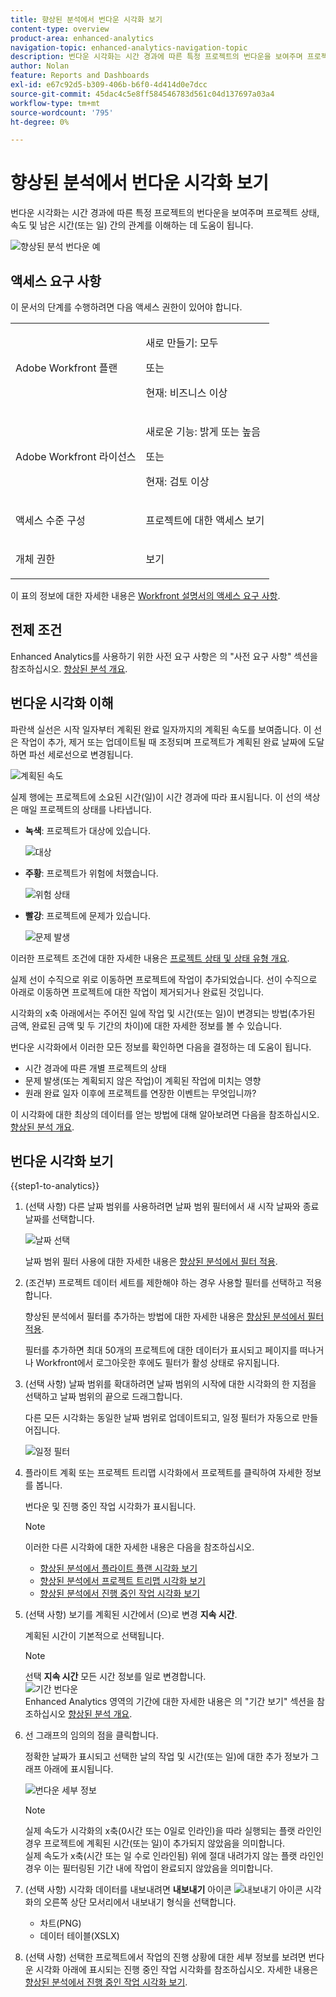 ```yaml
---
title: 향상된 분석에서 번다운 시각화 보기
content-type: overview
product-area: enhanced-analytics
navigation-topic: enhanced-analytics-navigation-topic
description: 번다운 시각화는 시간 경과에 따른 특정 프로젝트의 번다운을 보여주며 프로젝트 상태, 속도 및 남은 시간(또는 일) 간의 관계를 이해하는 데 도움이 됩니다.
author: Nolan
feature: Reports and Dashboards
exl-id: e67c92d5-b309-406b-b6f0-4d414d0e7dcc
source-git-commit: 45dac4c5e8ff584546783d561c04d137697a03a4
workflow-type: tm+mt
source-wordcount: '795'
ht-degree: 0%

---
```


# 향상된 분석에서 번다운 시각화 보기

<!-- Audited: 12/2023 -->

번다운 시각화는 시간 경과에 따른 특정 프로젝트의 번다운을 보여주며 프로젝트 상태, 속도 및 남은 시간(또는 일) 간의 관계를 이해하는 데 도움이 됩니다.

![향상된 분석 번다운 예](assets/burndown120623.png)

## 액세스 요구 사항

이 문서의 단계를 수행하려면 다음 액세스 권한이 있어야 합니다.

<table style="table-layout:auto"> 
 <col> 
 <col> 
 <tbody> 
  <tr> 
   <td role="rowheader">Adobe Workfront 플랜</td> 
   <td>
      <p>새로 만들기: 모두</p>
      <p>또는</p>
      <p>현재: 비즈니스 이상</p></td>
  </tr> 
  <tr> 
   <td role="rowheader">Adobe Workfront 라이선스</td> 
   <td>
      <p>새로운 기능: 밝게 또는 높음</p>
      <p>또는</p>
      <p>현재: 검토 이상</p>
   </td> 
  </tr> 
  <tr> 
   <td role="rowheader">액세스 수준 구성</td> 
   <td> <p>프로젝트에 대한 액세스 보기</p> </td> 
  </tr> 
  <tr> 
   <td role="rowheader">개체 권한</td> 
   <td> <p>보기</p> </td>
  </tr> 
 </tbody> 
</table>

이 표의 정보에 대한 자세한 내용은 [Workfront 설명서의 액세스 요구 사항](/help/quicksilver/administration-and-setup/add-users/access-levels-and-object-permissions/access-level-requirements-in-documentation.md).

## 전제 조건

Enhanced Analytics를 사용하기 위한 사전 요구 사항은 의 &quot;사전 요구 사항&quot; 섹션을 참조하십시오. [향상된 분석 개요](../enhanced-analytics/enhanced-analytics-overview.md).

## 번다운 시각화 이해

파란색 실선은 시작 일자부터 계획된 완료 일자까지의 계획된 속도를 보여줍니다. 이 선은 작업이 추가, 제거 또는 업데이트될 때 조정되며 프로젝트가 계획된 완료 날짜에 도달하면 파선 세로선으로 변경됩니다.

![계획된 속도](assets/burndown-planned-line.png)

실제 행에는 프로젝트에 소요된 시간(일)이 시간 경과에 따라 표시됩니다. 이 선의 색상은 매일 프로젝트의 상태를 나타냅니다.

* **녹색**: 프로젝트가 대상에 있습니다.

  ![대상](assets/burndown-green.png)

* **주황**: 프로젝트가 위험에 처했습니다.

  ![위험 상태](assets/burndown-orange.png)

* **빨강**: 프로젝트에 문제가 있습니다.

  ![문제 발생](assets/burndown-red.png)

이러한 프로젝트 조건에 대한 자세한 내용은 [프로젝트 상태 및 상태 유형 개요](../manage-work/projects/manage-projects/project-condition-and-condition-type.md).

실제 선이 수직으로 위로 이동하면 프로젝트에 작업이 추가되었습니다. 선이 수직으로 아래로 이동하면 프로젝트에 대한 작업이 제거되거나 완료된 것입니다.

시각화의 x축 아래에서는 주어진 일에 작업 및 시간(또는 일)이 변경되는 방법(추가된 금액, 완료된 금액 및 두 기간의 차이)에 대한 자세한 정보를 볼 수 있습니다.

번다운 시각화에서 이러한 모든 정보를 확인하면 다음을 결정하는 데 도움이 됩니다.

* 시간 경과에 따른 개별 프로젝트의 상태
* 문제 발생(또는 계획되지 않은 작업)이 계획된 작업에 미치는 영향
* 원래 완료 일자 이후에 프로젝트를 연장한 이벤트는 무엇입니까?

이 시각화에 대한 최상의 데이터를 얻는 방법에 대해 알아보려면 다음을 참조하십시오. [향상된 분석 개요](../enhanced-analytics/enhanced-analytics-overview.md).

## 번다운 시각화 보기

{{step1-to-analytics}}

1. (선택 사항) 다른 날짜 범위를 사용하려면 날짜 범위 필터에서 새 시작 날짜와 종료 날짜를 선택합니다.

   ![날짜 선택](assets/filters-select-date-range-350x344.png)

   날짜 범위 필터 사용에 대한 자세한 내용은 [향상된 분석에서 필터 적용](../enhanced-analytics/use-enhanced-analytics-filters.md).

1. (조건부) 프로젝트 데이터 세트를 제한해야 하는 경우 사용할 필터를 선택하고 적용합니다.

   향상된 분석에서 필터를 추가하는 방법에 대한 자세한 내용은 [향상된 분석에서 필터 적용](../enhanced-analytics/use-enhanced-analytics-filters.md).

   필터를 추가하면 최대 50개의 프로젝트에 대한 데이터가 표시되고 페이지를 떠나거나 Workfront에서 로그아웃한 후에도 필터가 활성 상태로 유지됩니다.

1. (선택 사항) 날짜 범위를 확대하려면 날짜 범위의 시작에 대한 시각화의 한 지점을 선택하고 날짜 범위의 끝으로 드래그합니다.

   다른 모든 시각화는 동일한 날짜 범위로 업데이트되고, 일정 필터가 자동으로 만들어집니다.

   ![일정 필터](assets/timeframe-filter-350x220.png)

1. 플라이트 계획 또는 프로젝트 트리맵 시각화에서 프로젝트를 클릭하여 자세한 정보를 봅니다.

   번다운 및 진행 중인 작업 시각화가 표시됩니다.

   >[!NOTE]
   >
   >이러한 다른 시각화에 대한 자세한 내용은 다음을 참조하십시오.
   >
   >   * [향상된 분석에서 플라이트 플랜 시각화 보기](../enhanced-analytics/flight-plan-overview.md)
   >   * [향상된 분석에서 프로젝트 트리맵 시각화 보기](../enhanced-analytics/project-treemap-overview.md)
   >   * [향상된 분석에서 진행 중인 작업 시각화 보기](../enhanced-analytics/tasks-in-flight-overview.md)
   >

1. (선택 사항) 보기를 계획된 시간에서 (으)로 변경 **지속 시간**.

   계획된 시간이 기본적으로 선택됩니다.

   >[!NOTE]
   >
   >선택 **지속 시간** 모든 시간 정보를 일로 변경합니다.\
   >![기간 번다운](assets/duration-burndown-350x112.png)\
   >Enhanced Analytics 영역의 기간에 대한 자세한 내용은 의 &quot;기간 보기&quot; 섹션을 참조하십시오 [향상된 분석 개요](../enhanced-analytics/enhanced-analytics-overview.md#duration-view).

1. 선 그래프의 임의의 점을 클릭합니다.

   정확한 날짜가 표시되고 선택한 날의 작업 및 시간(또는 일)에 대한 추가 정보가 그래프 아래에 표시됩니다.

   ![번다운 세부 정보](assets/burndown-task-and-hour-changes-350x121.png)

   >[!NOTE]
   >
   >실제 속도가 시각화의 x축(0시간 또는 0일로 인라인)을 따라 실행되는 플랫 라인인 경우 프로젝트에 계획된 시간(또는 일)이 추가되지 않았음을 의미합니다.\
   >실제 속도가 x축(시간 또는 일 수로 인라인됨) 위에 절대 내려가지 않는 플랫 라인인 경우 이는 필터링된 기간 내에 작업이 완료되지 않았음을 의미합니다.

1. (선택 사항) 시각화 데이터를 내보내려면 **내보내기** 아이콘 ![내보내기 아이콘](assets/export.png) 시각화의 오른쪽 상단 모서리에서 내보내기 형식을 선택합니다.

   * 차트(PNG)
   * 데이터 테이블(XSLX)

1. (선택 사항) 선택한 프로젝트에서 작업의 진행 상황에 대한 세부 정보를 보려면 번다운 시각화 아래에 표시되는 진행 중인 작업 시각화를 참조하십시오. 자세한 내용은 [향상된 분석에서 진행 중인 작업 시각화 보기](/help/quicksilver/enhanced-analytics/tasks-in-flight-overview.md).
